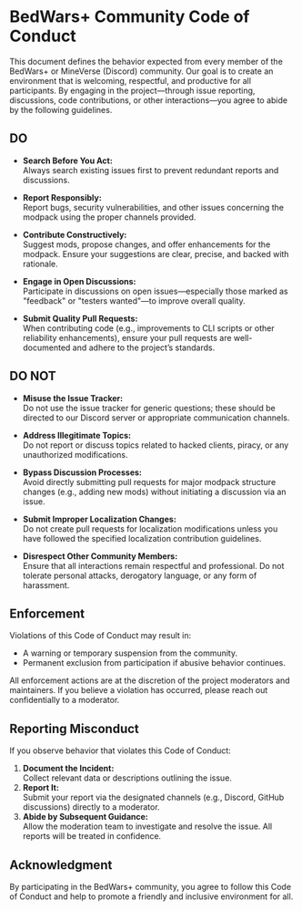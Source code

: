 # BedWars+ Community Code of Conduct

This document defines the behavior expected from every member of the BedWars+ or MineVerse (Discord) community. Our goal is to create an environment that is welcoming, respectful, and productive for all participants. By engaging in the project—through issue reporting, discussions, code contributions, or other interactions—you agree to abide by the following guidelines.

## DO

- **Search Before You Act:**  
  Always search existing issues first to prevent redundant reports and discussions.
  
- **Report Responsibly:**  
  Report bugs, security vulnerabilities, and other issues concerning the modpack using the proper channels provided.
  
- **Contribute Constructively:**  
  Suggest mods, propose changes, and offer enhancements for the modpack. Ensure your suggestions are clear, precise, and backed with rationale.
  
- **Engage in Open Discussions:**  
  Participate in discussions on open issues—especially those marked as "feedback" or "testers wanted"—to improve overall quality.
  
- **Submit Quality Pull Requests:**  
  When contributing code (e.g., improvements to CLI scripts or other reliability enhancements), ensure your pull requests are well-documented and adhere to the project’s standards.

## DO NOT

- **Misuse the Issue Tracker:**  
  Do not use the issue tracker for generic questions; these should be directed to our Discord server or appropriate communication channels.
  
- **Address Illegitimate Topics:**  
  Do not report or discuss topics related to hacked clients, piracy, or any unauthorized modifications.
  
- **Bypass Discussion Processes:**  
  Avoid directly submitting pull requests for major modpack structure changes (e.g., adding new mods) without initiating a discussion via an issue.
  
- **Submit Improper Localization Changes:**  
  Do not create pull requests for localization modifications unless you have followed the specified localization contribution guidelines.
  
- **Disrespect Other Community Members:**  
  Ensure that all interactions remain respectful and professional. Do not tolerate personal attacks, derogatory language, or any form of harassment.

## Enforcement

Violations of this Code of Conduct may result in:
- A warning or temporary suspension from the community.
- Permanent exclusion from participation if abusive behavior continues.
  
All enforcement actions are at the discretion of the project moderators and maintainers. If you believe a violation has occurred, please reach out confidentially to a moderator.

## Reporting Misconduct

If you observe behavior that violates this Code of Conduct:
1. **Document the Incident:**  
   Collect relevant data or descriptions outlining the issue.
2. **Report It:**  
   Submit your report via the designated channels (e.g., Discord, GitHub discussions) directly to a moderator.
3. **Abide by Subsequent Guidance:**  
   Allow the moderation team to investigate and resolve the issue. All reports will be treated in confidence.

## Acknowledgment

By participating in the BedWars+ community, you agree to follow this Code of Conduct and help to promote a friendly and inclusive environment for all.
